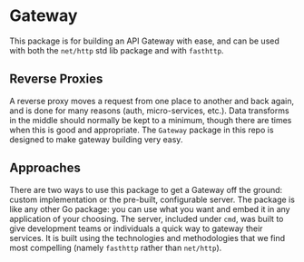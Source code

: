# Gateway
This package is for building an API Gateway with ease, and can be used with both the `net/http` std lib package and with `fasthttp`.

## Reverse Proxies
A reverse proxy moves a request from one place to another and back again, and is done for many reasons (auth, micro-services, etc.). Data transforms in the middle should normally be kept to a minimum, though there are times when this is good and appropriate. The `Gateway` package in this repo is designed to make gateway building very easy. 

## Approaches
There are two ways to use this package to get a Gateway off the ground: custom implementation or the pre-built, configurable server. The package is like any other Go package: you can use what you want and embed it in any application of your choosing. The server, included under `cmd`, was built to give development teams or individuals a quick way to gateway their services. It is built using the technologies and methodologies that we find most compelling (namely `fasthttp` rather than `net/http`).